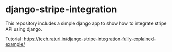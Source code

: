 # django-stripe-integration
This repository includes a simple django app to show how to integrate stripe API using django.

Tutorial: https://tech.raturi.in/django-stripe-integration-fully-explained-example/
